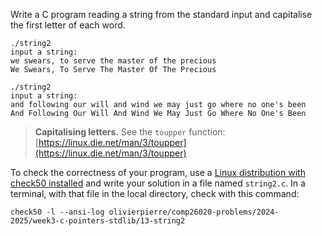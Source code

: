 
Write a C program reading a string from the standard input and capitalise the first letter of each word.

```shell
./string2
input a string:
we swears, to serve the master of the precious
We Swears, To Serve The Master Of The Precious

./string2
input a string:
and following our will and wind we may just go where no one's been
And Following Our Will And Wind We May Just Go Where No One's Been
```

> **Capitalising letters.**
> See the `toupper` function: [https://linux.die.net/man/3/toupper](https://linux.die.net/man/3/toupper)

To check the correctness of your program, use a [Linux distribution with check50 installed](https://github.com/olivierpierre/comp26020-devcontainer) and write your solution in a file named `string2.c`.
In a terminal, with that file in the local directory, check with this command:

```shell
check50 -l --ansi-log olivierpierre/comp26020-problems/2024-2025/week3-c-pointers-stdlib/13-string2
```